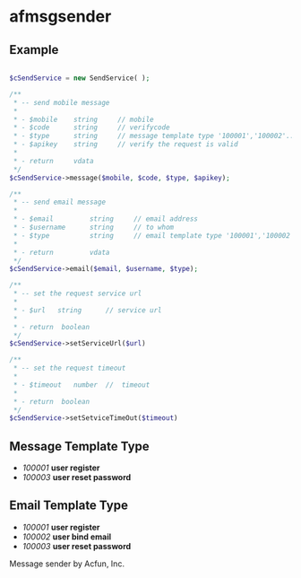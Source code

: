 # afmsgsender

## Example

``` php

$cSendService = new SendService( );

/**
 * -- send mobile message
 * 
 * - $mobile    string     // mobile
 * - $code      string     // verifycode
 * - $type      string     // message template type '100001','100002'...
 * - $apikey    string     // verify the request is valid
 *
 * - return     vdata
 */
$cSendService->message($mobile, $code, $type, $apikey);

/**
 * -- send email message
 * 
 * - $email         string     // email address
 * - $username      string     // to whom
 * - $type          string     // email template type '100001','100002'...
 *
 * - return         vdata
 */
$cSendService->email($email, $username, $type);

/**
 * -- set the request service url
 *
 * - $url   string      // service url
 *
 * - return  boolean
 */
$cSendService->setServiceUrl($url)

/**
 * -- set the request timeout
 *
 * - $timeout   number  //  timeout
 *
 * - return  boolean
 */
$cSendService->setSetviceTimeOut($timeout)

```

## Message Template Type
* *100001*  **user register**
* *100003*  **user reset password**




## Email Template Type
* *100001*  **user register**
* *100002*  **user bind email**
* *100003*  **user reset password**


Message sender by Acfun, Inc.
